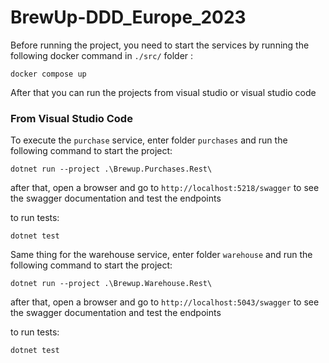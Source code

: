 # BrewUp-DDD_Europe_2023

Before running the project, you need to start the services by running the following docker command in `./src/` folder :

    docker compose up

After that you can run the projects from visual studio or visual studio code

### From Visual Studio Code

To execute the `purchase` service, enter folder `purchases` and run the following command to start the project:

    dotnet run --project .\Brewup.Purchases.Rest\

after that, open a browser and go to `http://localhost:5218/swagger` to see the swagger documentation and test the endpoints

to run tests: 
  
    dotnet test

Same thing for the warehouse service, enter folder `warehouse` and run the following command to start the project:

    dotnet run --project .\Brewup.Warehouse.Rest\

after that, open a browser and go to `http://localhost:5043/swagger` to see the swagger documentation and test the endpoints

to run tests: 
  
    dotnet test


